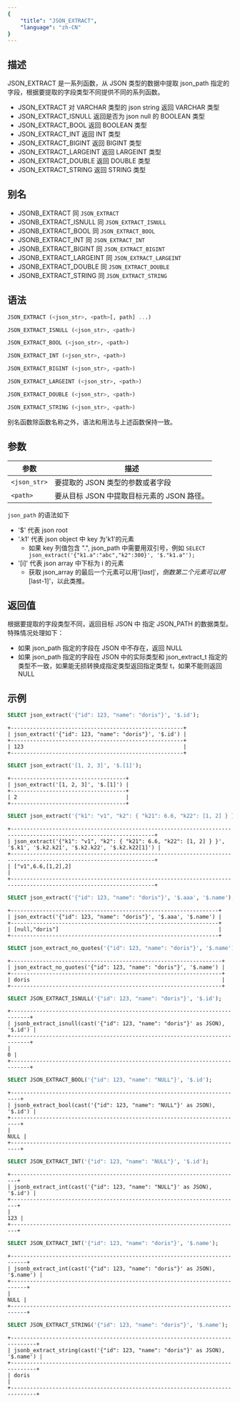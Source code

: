 ```yaml
---
{
    "title": "JSON_EXTRACT",
    "language": "zh-CN"
}
---
```


<!-- 
Licensed to the Apache Software Foundation (ASF) under one
or more contributor license agreements.  See the NOTICE file
distributed with this work for additional information
regarding copyright ownership.  The ASF licenses this file
to you under the Apache License, Version 2.0 (the
"License"); you may not use this file except in compliance
with the License.  You may obtain a copy of the License at

  http://www.apache.org/licenses/LICENSE-2.0

Unless required by applicable law or agreed to in writing,
software distributed under the License is distributed on an
"AS IS" BASIS, WITHOUT WARRANTIES OR CONDITIONS OF ANY
KIND, either express or implied.  See the License for the
specific language governing permissions and limitations
under the License.
-->

## 描述
JSON_EXTRACT 是一系列函数，从 JSON 类型的数据中提取 json_path 指定的字段，根据要提取的字段类型不同提供不同的系列函数。
* JSON_EXTRACT 对 VARCHAR 类型的 json string 返回 VARCHAR 类型
* JSON_EXTRACT_ISNULL 返回是否为 json null 的 BOOLEAN 类型
* JSON_EXTRACT_BOOL 返回 BOOLEAN 类型
* JSON_EXTRACT_INT 返回 INT 类型
* JSON_EXTRACT_BIGINT 返回 BIGINT 类型
* JSON_EXTRACT_LARGEINT 返回 LARGEINT 类型
* JSON_EXTRACT_DOUBLE 返回 DOUBLE 类型
* JSON_EXTRACT_STRING 返回 STRING 类型

## 别名
* JSONB_EXTRACT 同 `JSON_EXTRACT`
* JSONB_EXTRACT_ISNULL 同 `JSON_EXTRACT_ISNULL`
* JSONB_EXTRACT_BOOL 同 `JSON_EXTRACT_BOOL`
* JSONB_EXTRACT_INT 同 `JSON_EXTRACT_INT`
* JSONB_EXTRACT_BIGINT 同 `JSON_EXTRACT_BIGINT`
* JSONB_EXTRACT_LARGEINT 同 `JSON_EXTRACT_LARGEINT`
* JSONB_EXTRACT_DOUBLE 同 `JSON_EXTRACT_DOUBLE`
* JSONB_EXTRACT_STRING 同 `JSON_EXTRACT_STRING`

## 语法
```sql
JSON_EXTRACT (<json_str>, <path>[, path] ...)
```
```sql
JSON_EXTRACT_ISNULL (<json_str>, <path>)
```
```sql
JSON_EXTRACT_BOOL (<json_str>, <path>)
```
```sql
JSON_EXTRACT_INT (<json_str>, <path>)
```
```sql
JSON_EXTRACT_BIGINT (<json_str>, <path>)
```
```sql
JSON_EXTRACT_LARGEINT (<json_str>, <path>)
```
```sql
JSON_EXTRACT_DOUBLE (<json_str>, <path>)
```
```sql
JSON_EXTRACT_STRING (<json_str>, <path>)
```
别名函数除函数名称之外，语法和用法与上述函数保持一致。

## 参数
| 参数           | 描述                          |
|--------------|-----------------------------|
| `<json_str>` | 要提取的 JSON 类型的参数或者字段         |
| `<path>`     | 要从目标 JSON 中提取目标元素的 JSON 路径。 |

`json_path` 的语法如下
* '$' 代表 json root
* '.k1' 代表 json object 中 key 为'k1'的元素
  - 如果 key 列值包含 ".", json_path 中需要用双引号，例如 `SELECT json_extract('{"k1.a":"abc","k2":300}', '$."k1.a"');`
* '[i]' 代表 json array 中下标为 i 的元素
  - 获取 json_array 的最后一个元素可以用'$[last]'，倒数第二个元素可以用'$[last-1]'，以此类推。

## 返回值
根据要提取的字段类型不同，返回目标 JSON 中 指定 JSON_PATH 的数据类型。特殊情况处理如下：
* 如果 json_path 指定的字段在 JSON 中不存在，返回 NULL
* 如果 json_path 指定的字段在 JSON 中的实际类型和 json_extract_t 指定的类型不一致，如果能无损转换成指定类型返回指定类型 t，如果不能则返回 NULL


## 示例

```sql
SELECT json_extract('{"id": 123, "name": "doris"}', '$.id');
```

```text
+------------------------------------------------------+
| json_extract('{"id": 123, "name": "doris"}', '$.id') |
+------------------------------------------------------+
| 123                                                  |
+------------------------------------------------------+
```
```sql
SELECT json_extract('[1, 2, 3]', '$.[1]');
```
```text
+------------------------------------+
| json_extract('[1, 2, 3]', '$.[1]') |
+------------------------------------+
| 2                                  |
+------------------------------------+
```
```sql
SELECT json_extract('{"k1": "v1", "k2": { "k21": 6.6, "k22": [1, 2] } }', '$.k1', '$.k2.k21', '$.k2.k22', '$.k2.k22[1]');
```
```text
+-------------------------------------------------------------------------------------------------------------------+
| json_extract('{"k1": "v1", "k2": { "k21": 6.6, "k22": [1, 2] } }', '$.k1', '$.k2.k21', '$.k2.k22', '$.k2.k22[1]') |
+-------------------------------------------------------------------------------------------------------------------+
| ["v1",6.6,[1,2],2]                                                                                                |
+-------------------------------------------------------------------------------------------------------------------+
```
```sql
SELECT json_extract('{"id": 123, "name": "doris"}', '$.aaa', '$.name');
```
```text
+-----------------------------------------------------------------+
| json_extract('{"id": 123, "name": "doris"}', '$.aaa', '$.name') |
+-----------------------------------------------------------------+
| [null,"doris"]                                                  |
+-----------------------------------------------------------------+
```
```sql
SELECT json_extract_no_quotes('{"id": 123, "name": "doris"}', '$.name');
```
```text
+------------------------------------------------------------------+
| json_extract_no_quotes('{"id": 123, "name": "doris"}', '$.name') |
+------------------------------------------------------------------+
| doris                                                            |
+------------------------------------------------------------------+
```
```sql
SELECT JSON_EXTRACT_ISNULL('{"id": 123, "name": "doris"}', '$.id');
```
```text
+----------------------------------------------------------------------------+
| jsonb_extract_isnull(cast('{"id": 123, "name": "doris"}' as JSON), '$.id') |
+----------------------------------------------------------------------------+
|                                                                          0 |
+----------------------------------------------------------------------------+
```
```sql
SELECT JSON_EXTRACT_BOOL('{"id": 123, "name": "NULL"}', '$.id');
```
```text
+-------------------------------------------------------------------------+
| jsonb_extract_bool(cast('{"id": 123, "name": "NULL"}' as JSON), '$.id') |
+-------------------------------------------------------------------------+
|                                                                    NULL |
+-------------------------------------------------------------------------+
```
```sql
SELECT JSON_EXTRACT_INT('{"id": 123, "name": "NULL"}', '$.id');
```
```text
+------------------------------------------------------------------------+
| jsonb_extract_int(cast('{"id": 123, "name": "NULL"}' as JSON), '$.id') |
+------------------------------------------------------------------------+
|                                                                    123 |
+------------------------------------------------------------------------+
```
```sql
SELECT JSON_EXTRACT_INT('{"id": 123, "name": "doris"}', '$.name');
```
```text
+---------------------------------------------------------------------------+
| jsonb_extract_int(cast('{"id": 123, "name": "doris"}' as JSON), '$.name') |
+---------------------------------------------------------------------------+
|                                                                      NULL |
+---------------------------------------------------------------------------+
```
```sql
SELECT JSON_EXTRACT_STRING('{"id": 123, "name": "doris"}', '$.name');
```
```text
+------------------------------------------------------------------------------+
| jsonb_extract_string(cast('{"id": 123, "name": "doris"}' as JSON), '$.name') |
+------------------------------------------------------------------------------+
| doris                                                                        |
+------------------------------------------------------------------------------+
```

